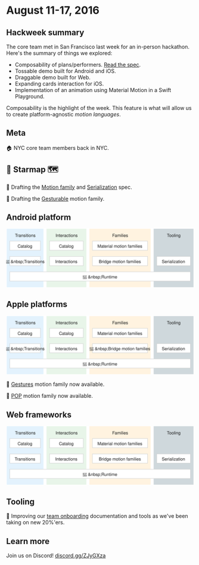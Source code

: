 # August 11-17, 2016

## Hackweek summary

The core team met in San Francisco last week for an in-person hackathon. Here's the summary of things we explored:

- Composability of plans/performers. [Read the spec](https://material-motion.gitbooks.io/material-motion-starmap/content/specifications/runtime/performer-composition.html).
- Tossable demo built for Android and iOS.
- Draggable demo built for Web.
- Expanding cards interaction for iOS.
- Implementation of an animation using Material Motion in a Swift Playground.

Composability is the highlight of the week. This feature is what will allow us to create platform-agnostic *motion languages*.

## Meta

🏠 NYC core team members back in NYC.

## 🌟 Starmap 🗺

📝 Drafting the [Motion family](https://material-motion.gitbooks.io/material-motion-starmap/content/specifications/motion-family.html) and [Serialization](https://material-motion.gitbooks.io/material-motion-starmap/content/specifications/serialization.html) spec.

📝 Drafting the [Gesturable](https://material-motion.gitbooks.io/material-motion-starmap/content/specifications/motion_family/gesturable.html) motion family.

## Android platform

![](2016-08-17-Techstack-android.svg)

## Apple platforms

![](2016-08-17-Techstack-apple.svg)

🎉 [Gestures](https://github.com/material-motion/material-motion-family-gestures-swift) motion family now available.

🎉 [POP](https://github.com/material-motion/material-motion-family-pop-swift) motion family now available.

## Web frameworks

![](2016-08-17-Techstack-javascript.svg)

## Tooling

📝 Improving our [team onboarding](https://material-motion.gitbooks.io/material-motion-team/content/essentials/frequent_contributors/onboarding.html) documentation and tools as we've been taking on new 20%'ers.

## Learn more

Join us on Discord! [discord.gg/ZJyGXza](https://discord.gg/ZJyGXza)

